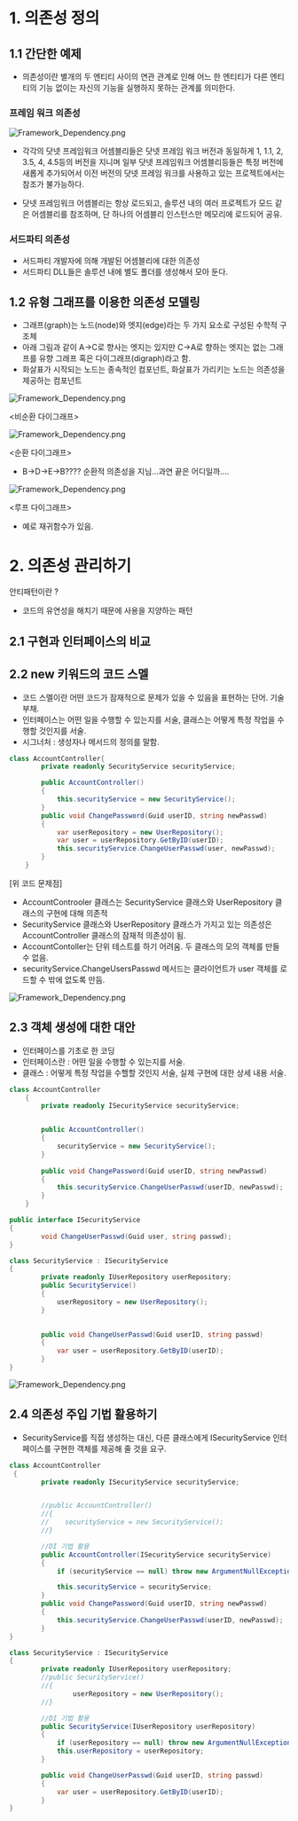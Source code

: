 # **1. 의존성 정의**
## 1.1  간단한 예제
* 의존성이란 별개의 두 엔티티 사이의 연관 관계로 인해 어느 한 엔티티가 다른 엔티티의 기능 없이는 자신의 기능을 실행하지 못하는 관계를 의미한다.
### 프레임 워크 의존성
![Framework_Dependency.png](2019년%204월/3조/김인중/ch.2/images/Framework_Dependency.png)

+ 각각의 닷넷 프레임워크 어셈블리들은 닷넷 프레임 워크 버전과 동일하게 1, 1.1, 2, 3.5, 4, 4.5등의 버전을 지니며 일부 닷넷 프레임워크 어셈블리등들은 특정 버전에 새롭게 추가되어서 이전 버전의 닷넷 프레임 워크를 사용하고 있는 프로젝트에서는 참조가 불가능하다.
* 닷넷 프레임워크 어셈블리는 항상 로드되고, 솔루션 내의 여러 프로젝트가 모드 같은 어셈블리를 참조하며, 단 하나의 어셈블리 인스턴스만 메모리에 로드되어 공유. 


### 서드파티 의존성
* 서드파티 개발자에 의해 개발된 어셈블리에 대한 의존성
* 서드파티 DLL들은 솔루션 내에 별도 폴더를 생성해서 모아 둔다.

## 1.2 유형 그래프를 이용한 의존성 모델링
* 그래프(graph)는 노드(node)와 엣지(edge)라는 두 가지 요소로 구성된 수학적 구조체
* 아래 그림과 같이 A->C로 향사는 엣지는 있지만 C->A로 향하는 엣지는 없는 그래프를 유향 그래프 혹은 다이그래프(digraph)라고 함.
* 화살표가 시작되는 노드는 종속적인 컴포넌트, 화살표가 가리키는 노드는 의존성을 제공하는 컴포넌트


![Framework_Dependency.png](2019년%204월/3조/김인중/ch.2/images/비순환_다이그래프.png)

<비순환 다이그래프>

![Framework_Dependency.png](2019년%204월/3조/김인중/ch.2/images/순환_다이그래프.png)

<순환 다이그래프>
* B->D->E->B???? 순환적 의존성을 지님...과연 끝은 어디일까....

![Framework_Dependency.png](2019년%204월/3조/김인중/ch.2/images/루프_다이그래프.png)

<루프 다이그래프>
* 예로 재귀함수가 있음.


# 2. 의존성 관리하기 
안티패턴이란 ?
 - 코드의 유연성을 해치기 때문에 사용을 지양하는 패턴
 
## 2.1 구현과 인터페이스의 비교
## 2.2 new 키워드의 코드 스멜
 -  코드 스멜이란 어떤 코드가 잠재적으로 문제가 있을 수 있음을 표현하는 단어. 기술 부채.
 -  인터페이스는 어떤 일을 수행할 수 있는지를 서술, 클래스는 어떻게 특정 작업을 수행할 것인지를 서술.
 -  시그너처 : 생성자나 메서드의 정의를 말함.

```cs
class AccountController{
        private readonly SecurityService securityService;

        public AccountController()
        {
            this.securityService = new SecurityService();
        }
        public void ChangePassword(Guid userID, string newPasswd)
        {
            var userRepository = new UserRepository();
            var user = userRepository.GetByID(userID);
            this.securityService.ChangeUserPasswd(user, newPasswd);
        }
    }
```
 [위 코드 문제점] 
 - AccountControoler 클래스는 SecurityService 클래스와 UserRepository 클래스의 구현에 대해 의존적
 - SecurityService 클래스와 UserRepository 클래스가 가지고 있는 의존성은 AccountController 클래스의 잠재적 의존성이 됨.
 - AccountContoller는 단위 테스트를 하기 어려움. 두 클래스의 모의 객체를 만들 수 없음.
 - securityService.ChangeUsersPasswd 메서드는 클라이언트가 user 객체를 로드할 수 밖에 없도록 만듬.

![Framework_Dependency.png](2019년%204월/3조/김인중/ch.2/images/new키워드_코드스멜.png)

## 2.3 객체 생성에 대한 대안
 - 인터페이스를 기초로 한 코딩
 - 인터페이스란 : 어떤 일을 수행할 수 있는지를 서술.
 - 클래스 : 어떻게 특정 작업을 수핼할 것인지 서술, 실제 구현에 대한 상세 내용 서술. 

```cs
class AccountController
    {
        private readonly ISecurityService securityService;


        public AccountController()
        {
            securityService = new SecurityService();
        }
        
        public void ChangePassword(Guid userID, string newPasswd)
        {            
            this.securityService.ChangeUserPasswd(userID, newPasswd);
        }
    }
```

```cs
public interface ISecurityService
{
        void ChangeUserPasswd(Guid user, string passwd);
}   

class SecurityService : ISecurityService
{
        private readonly IUserRepository userRepository;
        public SecurityService()
        {
            userRepository = new UserRepository();
        }
       

        public void ChangeUserPasswd(Guid userID, string passwd)
        {
            var user = userRepository.GetByID(userID);
        }
}
```    
    
![Framework_Dependency.png](2019년%204월/3조/김인중/ch.2/images/객체생성에대한대안.png)
    
## 2.4 의존성 주입 기법 활용하기
 - SecurityService를 직접 생성하는 대신, 다른 클래스에게 ISecurityService 인터페이스를 구현한 객체를 제공해 줄 것을 요구.

```cs
class AccountController
 {
        private readonly ISecurityService securityService;


        //public AccountController()
        //{
        //    securityService = new SecurityService();
        //}

        //DI 기법 활용
        public AccountController(ISecurityService securityService)
        {
            if (securityService == null) throw new ArgumentNullException("securityService");

            this.securityService = securityService;
        }
        public void ChangePassword(Guid userID, string newPasswd)
        {            
            this.securityService.ChangeUserPasswd(userID, newPasswd);
        }
}
```


```cs
class SecurityService : ISecurityService
{
        private readonly IUserRepository userRepository;
        //public SecurityService()
        //{
                userRepository = new UserRepository();
        //}        

        //DI 기법 활용
        public SecurityService(IUserRepository userRepository)
        {
            if (userRepository == null) throw new ArgumentNullException("userRepository");
            this.userRepository = userRepository;
        }

        public void ChangeUserPasswd(Guid userID, string passwd)
        {
            var user = userRepository.GetByID(userID);
        }
}
```
    
